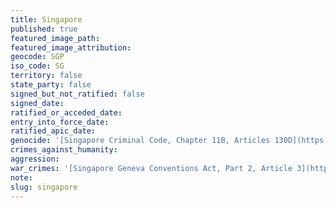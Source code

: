 ```yaml
---
title: Singapore
published: true
featured_image_path:
featured_image_attribution:
geocode: SGP
iso_code: SG
territory: false
state_party: false
signed_but_not_ratified: false
signed_date:
ratified_or_acceded_date:
entry_into_force_date:
ratified_apic_date:
genocide: '[Singapore Criminal Code, Chapter 11B, Articles 130D](https://iccdb.hrlc.net/data/doc/601/keyword/46/)'
crimes_against_humanity:
aggression:
war_crimes: '[Singapore Geneva Conventions Act, Part 2, Article 3](https://iccdb.hrlc.net/data/doc/802/keyword/145/)'
note:
slug: singapore
---
```



